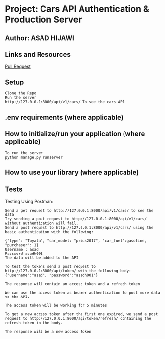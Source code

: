 # Project: Cars API Authentication & Production Server

## Author: ASAD HIJAWI

## Links and Resources

[Pull Request](https://github.com/asadhijj/drf-auth/pull/1)

## Setup

    Clone the Repo
    Run the server
    http://127.0.0.1:8000/api/v1/cars/ To see the cars API

## .env requirements (where applicable)

## How to initialize/run your application (where applicable)

    To run the server
    python manage.py runserver

## How to use your library (where applicable)

## Tests

Testing Using Postman:

    Send a get request to http://127.0.0.1:8000/api/v1/cars/ to see the data
    Try sending a post request to http://127.0.0.1:8000/api/v1/cars/ without authentication will fail.
    Send a post request to http://127.0.0.1:8000/api/v1/cars/ using the basic authentication with the following:

    {"type": "Toyata", "car_model: "prius2017", "car_fuel":gasoline, "purchaser": 1}
    Username : asad
    Password asadh001
    The data will be added to the API

    To test the tokens send a post request to http://127.0.0.1:8000/api/token/ with the following body: {"username":"asad", "password":"asadh001"}

    The response will contain an access token and a refresh token

    We can use the access token as bearer authentication to post more data to the API.

    The access token will be working for 5 minutes

    To get a new access token after the first one expired, we send a post request to http://127.0.0.1:8000/api/token/refresh/ containing the refresh token in the body.

    The response will be a new access token
